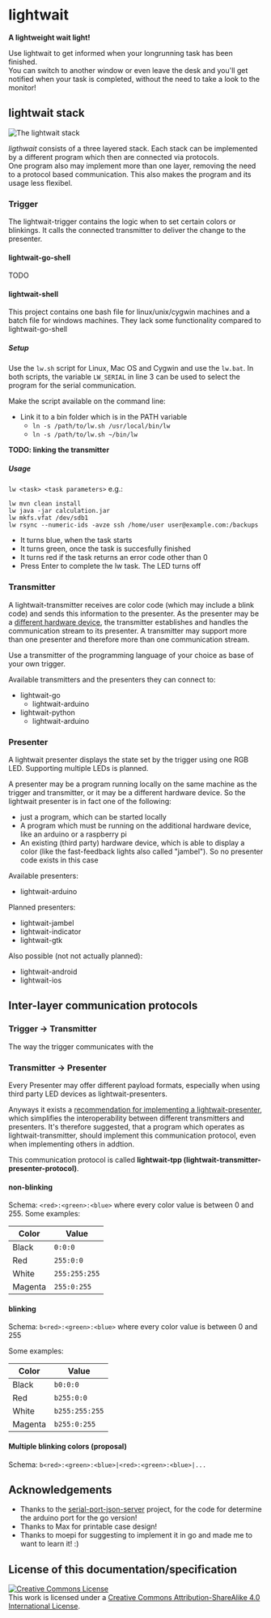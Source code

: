 # lightwait

**A lightweight wait light!**

Use lightwait to get informed when your longrunning task has been finished.  
You can switch to another window or even leave the desk and you'll get notified when your task is completed, without the need to take a look to the monitor!

## lightwait stack

![The lightwait stack](/home/bgebhard/iotlab/lightwait/lightwait-doc.git/lightwait-stack.png  "The lightwait stack")

*ligthwait* consists of a three layered stack. Each stack can be implemented by a different program which then are connected via protocols.  
One program also may implement more than one layer, removing the need to a protocol based communication. This also makes the program and its usage less flexibel.

### Trigger

The lightwait-trigger contains the logic when to set certain colors or blinkings. It calls the connected transmitter to deliver the change to the presenter.

#### lightwait-go-shell

TODO

#### lightwait-shell

This project contains one bash file for linux/unix/cygwin machines and a batch file for windows machines. They lack some functionality compared to lightwait-go-shell

##### Setup

Use the `lw.sh` script for Linux, Mac OS and Cygwin and use the `lw.bat`. In both scripts, the variable `LW_SERIAL` in line 3 can be used to select the program for the serial communication.

Make the script available on the command line:

* Link it to a bin folder which is in the PATH variable
    * `ln -s /path/to/lw.sh /usr/local/bin/lw`
    * `ln -s /path/to/lw.sh ~/bin/lw`

**TODO: linking the transmitter**

##### Usage

`lw <task> <task parameters>`
e.g.:

    lw mvn clean install
    lw java -jar calculation.jar
    lw mkfs.vfat /dev/sdb1
    lw rsync --numeric-ids -avze ssh /home/user user@example.com:/backups 

* It turns blue, when the task starts
* It turns green, once the task is succesfully finished
* It turns red if the task returns an error code other than 0
* Press Enter to complete the lw task. The LED turns off


### Transmitter

A lightwait-transmitter receives are color code (which may include a blink code) and sends this information to the presenter. As the presenter may be a <u>different hardware device</u>, the transmitter establishes and handles the communication stream to its presenter. A transmitter may support more than one presenter and therefore more than one communication stream.

Use a transmitter of the programming language of your choice as base of your own trigger.

Available transmitters and the presenters they can connect to:

* lightwait-go
	* lightwait-arduino
* lightwait-python
	* lightwait-arduino

### Presenter

A lightwait presenter displays the state set by the trigger using one RGB LED. Supporting multiple LEDs is planned.

A presenter may be a program running locally on the same machine as the trigger and transmitter, or it may be a different hardware device.
So the lightwait presenter is in fact one of the following:
* just a program, which can be started locally
* A program which must be running on the additional hardware device, like an arduino or a raspberry pi
* An existing (third party) hardware device, which is able to display a color (like the fast-feedback lights also called "jambel"). So no presenter code exists in this case

Available presenters:

* lightwait-arduino

Planned presenters:

* lightwait-jambel
* lightwait-indicator
* lightwait-gtk

Also possible (not not actually planned):
* lightwait-android
* lightwait-ios

## Inter-layer communication protocols

### Trigger -> Transmitter

The way the trigger communicates with the 

### Transmitter -> Presenter

Every Presenter may offer different payload formats, especially when using third party LED devices as lightwait-presenters.

Anyways it exists a <u>recommendation for implementing a lightwait-presenter</u>, which simplifies the interoperability between different transmitters and presenters. It's therefore suggested, that a program which operates as lightwait-transmitter, should implement this communication protocol, even when implementing others in addtion.

This communication protocol is called **lightwait-tpp (lightwait-transmitter-presenter-protocol)**.

#### non-blinking

Schema: `<red>:<green>:<blue>` where every color value is between 0 and 255.
Some examples:

| Color | Value |
|-|-|
| Black | `0:0:0`
| Red | `255:0:0`
| White | `255:255:255`
| Magenta | `255:0:255`

#### blinking

Schema: `b<red>:<green>:<blue>` where every color value is between 0 and 255


Some examples:

| Color | Value |
|-|-|
| Black | `b0:0:0`
| Red | `b255:0:0`
| White | `b255:255:255`
| Magenta | `b255:0:255`

#### Multiple blinking colors (proposal)

Schema: `b<red>:<green>:<blue>|<red>:<green>:<blue>|...`

## Acknowledgements

* Thanks to the [serial-port-json-server](https://github.com/johnlauer/serial-port-json-server) project, for the code for determine the arduino port for the go version!
* Thanks to Max for printable case design!
* Thanks to moepi for suggesting to implement it in go and made me to want to learn it! :)

## License of this documentation/specification

<a rel="license" href="http://creativecommons.org/licenses/by-sa/4.0/"><img alt="Creative Commons License" style="border-width:0" src="https://i.creativecommons.org/l/by-sa/4.0/88x31.png" /></a><br />This work is licensed under a <a rel="license" href="http://creativecommons.org/licenses/by-sa/4.0/">Creative Commons Attribution-ShareAlike 4.0 International License</a>.